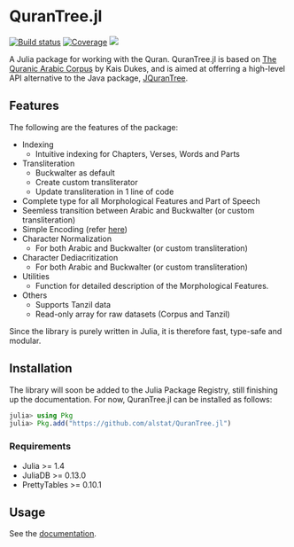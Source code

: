 # QuranTree.jl
[![Build status](https://github.com/alstat/QuranTree.jl/workflows/CI/badge.svg)](https://github.com/alstat/QuranTree.jl/actions)
[![Coverage](https://codecov.io/gh/alstat/QuranTree.jl/branch/master/graph/badge.svg)](https://codecov.io/gh/alstat/QuranTree.jl)
[![](https://img.shields.io/badge/docs-dev-blue.svg)][docs-dev-url]

A Julia package for working with the Quran. QuranTree.jl is based on [The Quranic Arabic Corpus](https://corpus.quran.com/) by Kais Dukes, and is aimed at offerring a high-level API alternative to the Java package, [JQuranTree](https://corpus.quran.com/java/overview.jsp). 
## Features
The following are the features of the package:

 * Indexing
    * Intuitive indexing for Chapters, Verses, Words and Parts
 * Transliteration
    * Buckwalter as default
    * Create custom transliterator
    * Update transliteration in 1 line of code
 * Complete type for all Morphological Features and Part of Speech
 * Seemless transition between Arabic and Buckwalter (or custom transliteration)
 * Simple Encoding (refer [here](https://corpus.quran.com/java/simpleencoding.jsp))
 * Character Normalization
    * For both Arabic and Buckwalter (or custom transliteration)
 * Character Dediacritization
    * For both Arabic and Buckwalter (or custom transliteration)
 * Utilities
    * Function for detailed description of the Morphological Features.
 * Others
    * Supports Tanzil data
    * Read-only array for raw datasets (Corpus and Tanzil)

Since the library is purely written in Julia, it is therefore fast, type-safe and modular.

## Installation
The library will soon be added to the Julia Package Registry, still finishing up the documentation. For now, QuranTree.jl can be installed as follows:
```julia
julia> using Pkg
julia> Pkg.add("https://github.com/alstat/QuranTree.jl")
```
### Requirements
 * Julia >= 1.4
 * JuliaDB >= 0.13.0
 * PrettyTables >= 0.10.1
 
## Usage
See the [documentation](docs-dev-url).

[docs-dev-url]: https://alstat.github.io/QuranTree.jl/dev/
